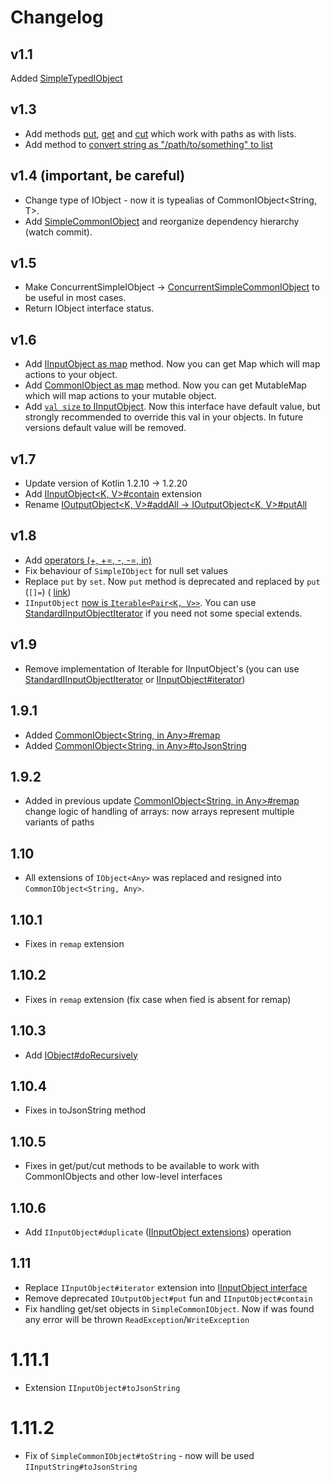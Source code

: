 # Changelog

## v1.1

Added [SimpleTypedIObject](src/main/kotlin/com/github/insanusmokrassar/IObjectK/realisations/SimpleTypedIObject.kt)

## v1.3

* Add methods [put](src/main/kotlin/com/github/insanusmokrassar/IObjectK/extensions/IObjectK.kt#14), [get](src/main/kotlin/com/github/insanusmokrassar/IObjectK/extensions/IObjectK.kt#40) and [cut](src/main/kotlin/com/github/insanusmokrassar/IObjectK/extensions/IObjectK.kt#51) which work with paths as with lists.
* Add method to [convert string as "/path/to/something" to list](src/main/kotlin/com/github/insanusmokrassar/IObjectK/extensions/IObjectK.kt#)

## v1.4 (important, be careful)

* Change type of IObject - now it is typealias of CommonIObject<String, T>.
* Add [SimpleCommonIObject](src/main/kotlin/com/github/insanusmokrassar/IObjectK/realisations/SimpleCommonIObject.kt)
and reorganize dependency hierarchy (watch commit).

## v1.5

* Make ConcurrentSimpleIObject -> [ConcurrentSimpleCommonIObject](src/main/kotlin/com/github/insanusmokrassar/IObjectK/realisations/ConcurrentSimpleCommonIObject.kt)
to be useful in most cases.
* Return IObject interface status.

## v1.6

* Add [IInputObject as map](src/main/kotlin/com/github/insanusmokrassar/IObjectK/extensions/IInputObject.kt) method. Now
you can get Map which will map actions to your object.
* Add [CommonIObject as map](src/main/kotlin/com/github/insanusmokrassar/IObjectK/extensions/CommonIObject.kt) method. Now
you can get MutableMap which will map actions to your mutable object.
* Add [`val size` to IInputObject](src/main/kotlin/com/github/insanusmokrassar/IObjectK/interfaces/IInputObject.kt). Now
this interface have default value, but strongly recommended to override this val
in your objects. In future versions default value will be removed.

## v1.7

* Update version of Kotlin 1.2.10 -> 1.2.20
* Add [IInputObject<K, V>#contain](src/main/kotlin/com/github/insanusmokrassar/IObjectK/interfaces/IInputObject.kt#L30)
extension
* Rename [IOutputObject<K, V>#addAll -> IOutputObject<K, V>#putAll](src/main/kotlin/com/github/insanusmokrassar/IObjectK/interfaces/IOutputObject.kt#L37)

## v1.8

* Add [operators (+, +=, -, -=, in)](src/main/kotlin/com/github/insanusmokrassar/IObjectK/utils/Operators.kt)
* Fix behaviour of `SimpleIObject` for null set values
* Replace `put` by `set`. Now `put` method is deprecated and replaced by `put` (`[]=`) (
[link](src/main/kotlin/com/github/insanusmokrassar/IObjectK/interfaces/IOutputObject.kt#L28))
* `IInputObject` [now is `Iterable<Pair<K, V>>`](src/main/kotlin/com/github/insanusmokrassar/IObjectK/interfaces/IInputObject.kt#L6).
You can use [StandardIInputObjectIterator](src/main/kotlin/com/github/insanusmokrassar/IObjectK/realisations/StandardIInputObjectIterator.kt)
if you need not some special extends.

## v1.9

* Remove implementation of Iterable for IInputObject's (you can use [StandardIInputObjectIterator](src/main/kotlin/com/github/insanusmokrassar/IObjectK/realisations/StandardIInputObjectIterator.kt)
or [IInputObject#iterator](src/main/kotlin/com/github/insanusmokrassar/IObjectK/extensions/IInputObject.kt#L15))

## 1.9.1

* Added [CommonIObject<String, in Any>#remap](src/main/kotlin/com/github/insanusmokrassar/IObjectK/extensions/CommonIObject.kt#113)
* Added [CommonIObject<String, in Any>#toJsonString](src/main/kotlin/com/github/insanusmokrassar/IObjectK/extensions/CommonIObject.kt#168)

## 1.9.2

* Added in previous update [CommonIObject<String, in Any>#remap](src/main/kotlin/com/github/insanusmokrassar/IObjectK/extensions/CommonIObject.kt#113)
change logic of handling of arrays: now arrays represent multiple variants of paths

## 1.10

* All extensions of `IObject<Any>` was replaced and resigned into `CommonIObject<String, Any>`.

## 1.10.1

* Fixes in `remap` extension

## 1.10.2

* Fixes in `remap` extension (fix case when fied is absent for remap)

## 1.10.3

* Add [IObject<Any>#doRecursively](src/main/kotlin/com/github/insanusmokrassar/IObjectK/extensions/IObject.kt)

## 1.10.4

* Fixes in toJsonString method

## 1.10.5

* Fixes in get/put/cut methods to be available to work with CommonIObjects and other low-level interfaces

## 1.10.6

* Add `IInputObject#duplicate`
([IInputObject extensions](src/main/kotlin/com/github/insanusmokrassar/IObjectK/extensions/IInputObject.kt)) operation

## 1.11

* Replace `IInputObject#iterator` extension into [IInputObject interface](src/main/kotlin/com/github/insanusmokrassar/IObjectK/interfaces/IInputObject.kt)
* Remove deprecated `IOutputObject#put` fun and `IInputObject#contain`
* Fix handling get/set objects in `SimpleCommonIObject`. Now if was found any error will be thrown `ReadException`/`WriteException`

# 1.11.1

* Extension `IInputObject#toJsonString`

# 1.11.2

* Fix of `SimpleCommonIObject#toString` - now will be used `IInputString#toJsonString`
